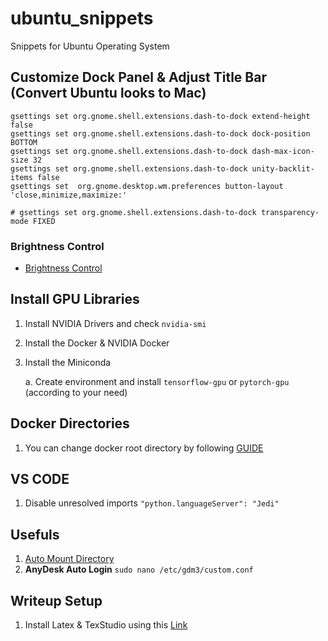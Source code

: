 # ubuntu_snippets
Snippets for Ubuntu Operating System


## Customize Dock Panel & Adjust Title Bar (Convert Ubuntu looks to Mac)

```
gsettings set org.gnome.shell.extensions.dash-to-dock extend-height false
gsettings set org.gnome.shell.extensions.dash-to-dock dock-position BOTTOM
gsettings set org.gnome.shell.extensions.dash-to-dock dash-max-icon-size 32
gsettings set org.gnome.shell.extensions.dash-to-dock unity-backlit-items false
gsettings set  org.gnome.desktop.wm.preferences button-layout 'close,minimize,maximize:'

# gsettings set org.gnome.shell.extensions.dash-to-dock transparency-mode FIXED
```

### Brightness Control
* [Brightness Control](https://askubuntu.com/a/397104)

## Install GPU Libraries
1. Install NVIDIA Drivers and check `nvidia-smi`
2. Install the Docker & NVIDIA Docker 
3. Install the Miniconda
    
    a. Create environment and install `tensorflow-gpu` or `pytorch-gpu` (according to your need)

## Docker Directories
1. You can change docker root directory by following [GUIDE](https://blog.adriel.co.nz/2018/01/25/change-docker-data-directory-in-debian-jessie)

## VS CODE
1. Disable unresolved imports `"python.languageServer": "Jedi"`

## Usefuls
1. [Auto Mount Directory](https://www.linuxbabe.com/desktop-linux/how-to-automount-file-systems-on-linux)
2. **AnyDesk Auto Login** `sudo nano /etc/gdm3/custom.conf`

## Writeup Setup
1. Install Latex & TexStudio using this [Link](https://linuxconfig.org/how-to-install-latex-on-ubuntu-18-04-bionic-beaver-linux)
